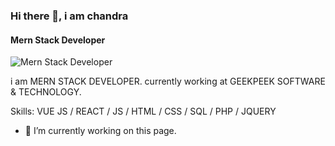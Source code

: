 ### Hi there 👋, i am chandra
#### Mern Stack Developer
![Mern Stack Developer](https://media-exp2.licdn.com/dms/image/C4D16AQGe2GQ49VvBIg/profile-displaybackgroundimage-shrink_200_800/0/1658045481606?e=1663804800&v=beta&t=q5ztJEGSy1jvF4JjRRUrGGpKGuM-SvD-bXY222y6U3A)

i am MERN STACK DEVELOPER.
currently working at GEEKPEEK SOFTWARE & TECHNOLOGY.

Skills: VUE JS / REACT / JS / HTML / CSS / SQL / PHP / JQUERY

- 🔭 I’m currently working on this page. 




